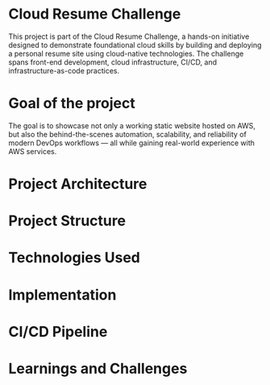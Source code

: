 # Cloud Resume Challenge
This project is part of the Cloud Resume Challenge, a hands-on initiative designed to demonstrate foundational cloud skills by building and deploying a personal resume site using cloud-native technologies. The challenge spans front-end development, cloud infrastructure, CI/CD, and infrastructure-as-code practices.


# Goal of the project
The goal is to showcase not only a working static website hosted on AWS, but also the behind-the-scenes automation, scalability, and reliability of modern DevOps workflows — all while gaining real-world experience with AWS services.


# Project Architecture


# Project Structure


# Technologies Used


# Implementation


# CI/CD Pipeline


# Learnings and Challenges
